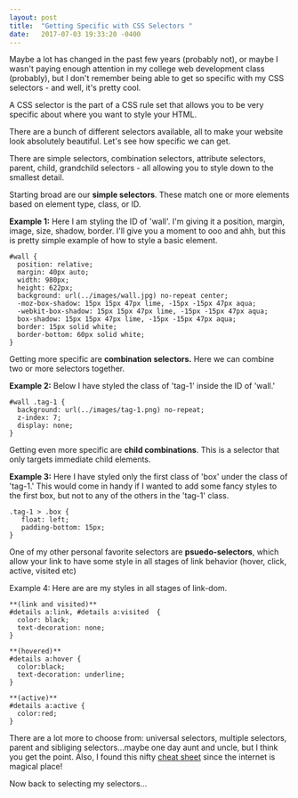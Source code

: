 ```yaml
---
layout: post
title:  "Getting Specific with CSS Selectors "
date:   2017-07-03 19:33:20 -0400
---
```



Maybe a lot has changed in the past few years (probably not), or maybe I wasn't paying enough attention in my college web development class (probably), but I don't remember being able to get so specific with my CSS selectors - and well, it's pretty cool. 

A CSS selector is the part of a CSS rule set that allows you to be very specific about where you want to style your HTML. 

There are a bunch of different selectors available, all to make your website look absolutely beautiful. Let's see how specific we can get. 

There are simple selectors, combination selectors, attribute selectors, parent, child, grandchild selectors - all allowing you to style down to the smallest detail.

Starting broad are our **simple selectors**. These match one or more elements based on element type, class, or ID.

**Example 1:** Here I am styling the ID of 'wall'. I'm giving it a position, margin, image, size, shadow, border. I'll give you a moment to ooo and ahh, but this is pretty simple example of how to style a basic element. 

```
#wall {
  position: relative;
  margin: 40px auto;
  width: 980px;
  height: 622px;
  background: url(../images/wall.jpg) no-repeat center;
  -moz-box-shadow: 15px 15px 47px lime, -15px -15px 47px aqua;
  -webkit-box-shadow: 15px 15px 47px lime, -15px -15px 47px aqua;
  box-shadow: 15px 15px 47px lime, -15px -15px 47px aqua;
  border: 15px solid white;
  border-bottom: 60px solid white;
}
```

Getting more specific are **combination selectors.** Here we can combine two or more selectors together.

**Example 2:** Below I have styled the class of 'tag-1' inside the ID of 'wall.'

```
#wall .tag-1 {
  background: url(../images/tag-1.png) no-repeat;
  z-index: 7;
  display: none;
}
```

Getting even more specific are **child combinations**. This is a selector that only targets immediate child elements. 

**Example 3:**  Here I have styled only the first class of 'box' under the class of 'tag-1.' This would come in handy if I wanted to add some fancy styles to the first box, but not to any of the others in the 'tag-1' class.

```
.tag-1 > .box {
   float: left;
   padding-bottom: 15px;
}
```

One of my other personal favorite selectors are **psuedo-selectors**, which allow your link to have some style in all stages of link behavior (hover, click, active, visited etc) 

Example 4: Here are are my styles in all stages of link-dom. 

```
**(link and visited)**
#details a:link, #details a:visited  {
  color: black;
  text-decoration: none;
}

**(hovered)**
#details a:hover {
  color:black;
  text-decoration: underline;
}

**(active)**
#details a:active {
  color:red;
}

```


There are a lot more to choose from: universal selectors, multiple selectors, parent and sibliging selectors...maybe one day aunt and uncle, but I think you get the point. Also, I found this nifty [cheat sheet](http://www.cheetyr.com/css-selectors) since the internet is magical place! 

Now back to selecting my selectors...


